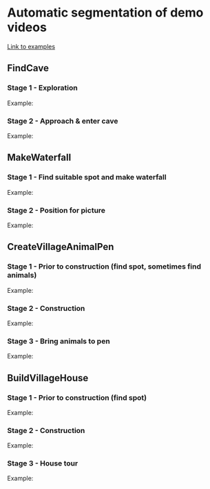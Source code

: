 # Automatic segmentation of demo videos

[Link to examples](https://bwsyncandshare.kit.edu/s/XCqPWorzrzLig79)

## FindCave
### Stage 1 - Exploration
Example:

### Stage 2 - Approach & enter cave
Example:


## MakeWaterfall
### Stage 1 - Find suitable spot and make waterfall
Example:

### Stage 2 - Position for picture
Example:




## CreateVillageAnimalPen
### Stage 1 - Prior to construction (find spot, sometimes find animals)
Example:

### Stage 2 - Construction
Example:

### Stage 3 - Bring animals to pen
Example:



## BuildVillageHouse
### Stage 1 - Prior to construction (find spot)
Example:

### Stage 2 - Construction
Example:

### Stage 3 - House tour
Example:

